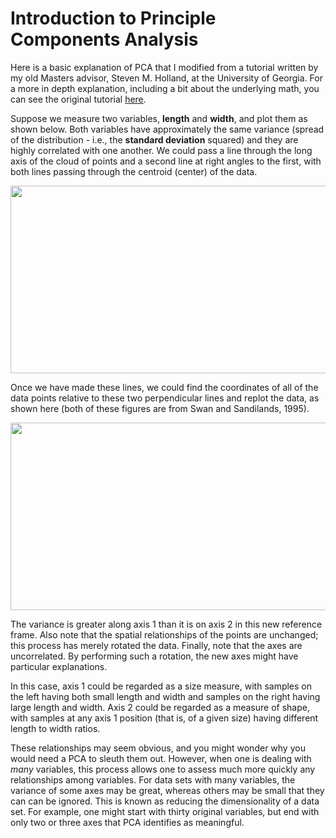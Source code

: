 # Introduction to Principle Components Analysis

Here is a basic explanation of PCA that I modified from a tutorial written by my old Masters advisor, Steven M. Holland, at the University of Georgia. For a more in depth explanation, including a bit about the underlying math, you can see the original tutorial [here](http://strata.uga.edu/software/pdf/pcaTutorial.pdf).

Suppose we measure two variables, **length** and **width**, and plot them as shown below. Both variables have approximately the same variance (spread of the distribution - i.e., the **standard deviation** squared) and they are highly correlated with one another. We could pass a line through the long axis of the cloud of points and a second line at right angles to the first, with both lines passing through the centroid (center) of the data.

<a href="url"><img src="https://raw.githubusercontent.com/aazaff/paleobiologyWebsite/master/Lab2Figures/PCA1.png" align="center" height="300" width="650" ></a>

Once we have made these lines, we could find the coordinates of all of the data points relative to these two perpendicular lines and replot the data, as shown here (both of these figures are from Swan and Sandilands, 1995).

<a href="url"><img src="https://raw.githubusercontent.com/aazaff/paleobiologyWebsite/master/Lab2Figures/PCA2.png" align="center" height="300" width="650" ></a>

The variance is greater along axis 1 than it is on axis 2 in this new reference frame. Also note that the spatial relationships of the points are unchanged; this process has merely rotated the data. Finally, note that the axes are uncorrelated. By performing such a rotation, the new axes might have particular explanations. 

In this case, axis 1 could be regarded as a size measure, with samples on the left having both small length and width and samples on the right having large length and width. Axis 2 could be regarded as a measure of shape, with samples at any axis 1 position (that is, of a given size) having different length to width ratios.

These relationships may seem obvious, and you might wonder why you would need a PCA to sleuth them out. However, when one is dealing with *many* variables, this process allows one to assess much more quickly any relationships among variables. For data sets with many variables, the variance of some axes may be great, whereas others may be small that they can can be ignored. This is known as reducing the dimensionality of a data set. For example, one might start with thirty original variables, but end with only two or
three axes that PCA identifies as meaningful.
